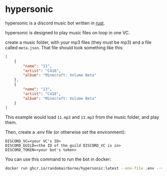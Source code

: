 # hypersonic

hypersonic is a discord music bot written in [rust](https://rust-lang.org).

hypersonic is designed to play music files on loop in one VC.

create a music folder, with your mp3 files (they must be mp3) and a file called `meta.json`. That file should look something like this:

```json
[
    {
        "name": "11",
        "artist": "C418",
        "album": "Minecraft: Volume Beta"
    },
    {
        "name": "13",
        "artist": "C418",
        "album": "Minecraft: Volume Beta"
    }
]
```

This example would load `11.mp3` and `13.mp3` from the music folder, and play them.

Then, create a .env file (or otherwise set the environment):

```dotenv
DISCORD_VC=<your VC's ID>
DISCORD_GUILD=<the ID of the guild DISCORD_VC is in>
DISCORD_TOKEN=<your bot's token>
```

You can use this command to run the bot in docker:

```bash
docker run ghcr.io/randomairborne/hypersonic:latest --env-file .env --volume ./music/:/music/
```